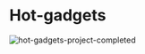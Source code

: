# Hot-gadgets

![hot-gadgets-project-completed](https://user-images.githubusercontent.com/55896761/175906811-9e04a982-2963-4ee6-b516-82f326e02b39.png)
